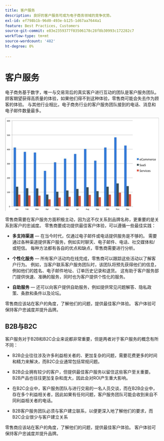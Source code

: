 ```yaml
---
title: 客户服务
description: 良好的客户服务可成为电子商务领域的竞争优势。
exl-id: ef798b1b-96d0-493e-b125-1d67aa7644a1
feature: Best Practices, Customers
source-git-commit: e83e2359377f03506178c28f8b30993c172282c7
workflow-type: tm+mt
source-wordcount: '482'
ht-degree: 0%

---
```


# 客户服务

电子商务基于数字，唯一与交易背后的真实客户进行互动的团队是客户服务团队。 顾客期望获得高质量的体验，如果他们得不到这种体验，零售商可能会失去作为顾客的体验。 与其他行业相比，电子商务行业的客户服务团队接到的电话、消息和电子邮件数量最多。

![客户服务条形图](../../assets/playbooks/customer-service-chart.png)

零售商需要在客户服务方面积极主动，因为这不仅关系到品牌名称，更重要的是关系到客户的忠诚度。 零售商要成功提供最佳客户体验，可以遵循一些最佳实践：

- **多支持渠道** — 在当今时代，仅通过电子邮件或电话提供服务是不够的。 需要通过各种渠道提供客户服务，例如实时聊天、电子邮件、电话、社交媒体和/或短信。 每种方法都有各自的优点和缺点，零售商需要进行分析。

- **个性化服务** — 所有客户活动均在线完成，零售商可以跟踪这些活动以了解客户行为。 例如，当客户联系客户服务团队时，该团队将预先获得他们的信息，例如他们的姓名、电子邮件地址、订单历史记录和退货。 这有助于客户服务部门提供快速、准确的服务，同时也为客户提供个性化的服务。

- **自助服务** — 还可以向客户提供自助服务，例如提供常见问题解答、隐私政策、条款和条件以及论坛。

零售商应该站在客户的角度，了解他们的问题，提供最佳客户体验。 客户体验可保持客户忠诚度并提升品牌。

## B2B与B2C

客户服务对于B2B和B2C企业来说都非常重要，但是两者对于客户服务的概念有所不同：

- B2B企业往往涉及许多利益相关者的、更加复杂的问题，需要花费更多的时间和精力来解决，而B2C企业通常包括常规问题。

- B2B企业拥有较少的客户，但提供最佳客户服务以留住这些客户至关重要。 B2B产品也往往更加复杂和庞大，因此会对ROI产生重大影响。

- 在B2C企业中，客户服务团队与进行交易的一名人员交谈，而在B2B企业中，存在多个利益相关者，因此如果有任何问题，客户服务团队可能会收到来自不同利益相关者的电话。

- B2B客户服务团队必须与客户建立联系，以便更深入地了解他们的要求，而B2C企业很少与客户建立关系

零售商应该站在客户的角度，了解他们的问题，提供最佳客户体验。 客户体验可保持客户忠诚度并提升品牌。
